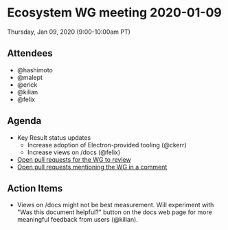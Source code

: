 # Ecosystem WG meeting 2020-01-09

Thursday, Jan 09, 2020 (9:00-10:00am PT)

## Attendees

* @hashimoto
* @malept
* @erick
* @kilian
* @felix

## Agenda

* Key Result status updates
  * Increase adoption of Electron-provided tooling (@ckerr)
  * Increase views on /docs (@felix)
* [Open pull requests for the WG to review](https://github.com/pulls?q=is%3Apr+team-review-requested%3Aelectron%2Fwg-ecosystem+archived%3Afalse+is%3Aopen+)
* [Open pull requests mentioning the WG in a comment](https://github.com/pulls?q=is%3Apr+team%3Aelectron%2Fwg-ecosystem+archived%3Afalse+is%3Aopen)

## Action Items

* Views on /docs might not be best measurement. Will experiment with "Was this document helpful?" button on the docs web page for more meaningful feedback from users (@kilian).
